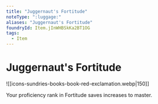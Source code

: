 ```yaml
---
title: "Juggernaut's Fortitude"
noteType: ":luggage:"
aliases: "Juggernaut's Fortitude"
foundryId: Item.jInWHBSkKa2BT1OG
tags:
  - Item
---
```


# Juggernaut's Fortitude
![[icons-sundries-books-book-red-exclamation.webp|150]]

Your proficiency rank in Fortitude saves increases to master.
